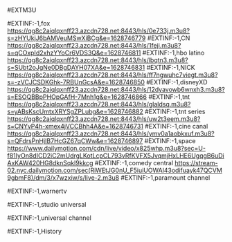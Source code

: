 #EXTM3U

#EXTINF:-1,fox 
https://qg8c2aiqlqxnff23.azcdn728.net:8443/hls/0e733j.m3u8?s=zHYUkjJ6bAMVeuMSwXiBCg&e=1628746779
#EXTINF:-1,CN
https://qg8c2aiqlqxnff23.azcdn728.net:8443/hls/1feji.m3u8?s=qCOxpId2xhzYYoCr6VDS3Q&e=1628746811
#EXTINF:-1,hbo latino
https://qg8c2aiqlqxnff23.azcdn728.net:8443/hls/lbqtn3.m3u8?s=SUbt2oJgNe0DBgDAYH07XA&e=1628746831
#EXTINF:-1,NICK
https://qg8c2aiqlqxnff23.azcdn728.net:8443/hls/ff7ngwuhc7viegt.m3u8?s=-zVCJCSDKGhk-7RBUnGcsA&e=1628746850
#EXTINF:-1,disneyXD
https://qg8c2aiqlqxnff23.azcdn728.net:8443/hls/12dyavowb6wnxh3.m3u8?s=ESOQBBpPHOpGAfH-7Mnh1g&e=1628746866
#EXTINF:-1,tnt 
https://qg8c2aiqlqxnff23.azcdn728.net:8443/hls/glaldsq.m3u8?s=yABsKscUmtxXRYSgZPLubg&e=1628746882
#EXTINF:-1,tnt series
https://qg8c2aiqlqxnff23.azcdn728.net:8443/hls/uw2t3eem.m3u8?s=CNYvP4h-xmex4jVCCBhh4A&e=1628746731
#EXTINF:-1,cine canal
https://qg8c2aiqlqxnff23.azcdn728.net:8443/hls/ymv0a1aobkxuf.m3u8?s=QFdrsPnHjIB7HcGZ67qCWw&e=1628746897
#EXTINF:-1,space
https://www.dailymotion.com/cdn/live/video/x825whp.m3u8?sec=U-f81IyOn8dICD2iC2mUdrgLKotLcpCL793vRfKVFX5JvqmjHxLHE6UgqgB6uDiAxKAW420HG8dknSqkl9kkcg
#EXTINF:-1,comedy central
https://stream-02.nyc.dailymotion.com/sec(RiWEtJG0nU_F5iuiUOWAl43odifuayk47QCVM9gbmF8)/dm/3/x7wzxiw/s/live-2.m3u8
#EXTINF:-1,paramount channel

#EXTINF:-1,warnertv

#EXTINF:-1,studio universal

#EXTINF:-1,universal channel

#EXTINF:-1,History









